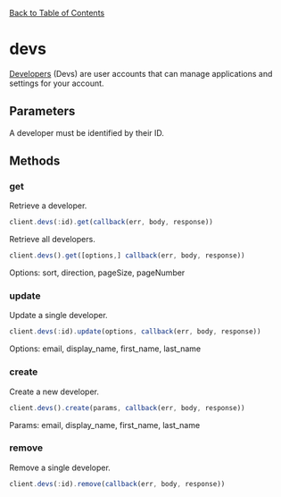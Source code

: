 [Back to Table of Contents](/#client)

# devs

[Developers](https://developers.goinstant.com/v1/rest-client/devs) (Devs) are user accounts that can manage applications and settings for your account.

## Parameters

A developer must be identified by their ID.

## Methods

### get

Retrieve a developer.

```js
client.devs(:id).get(callback(err, body, response))
```

Retrieve all developers.

```js
client.devs().get([options,] callback(err, body, response))
```

Options: sort, direction, pageSize, pageNumber

### update

Update a single developer.

```js
client.devs(:id).update(options, callback(err, body, response))
```

Options: email, display_name, first_name, last_name

### create

Create a new developer.

```js
client.devs().create(params, callback(err, body, response))
```

Params: email, display_name, first_name, last_name

### remove

Remove a single developer.

```js
client.devs(:id).remove(callback(err, body, response))
```